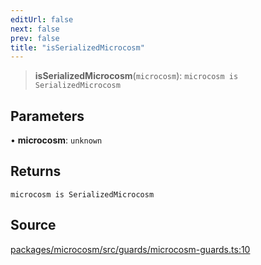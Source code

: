 ```yaml
---
editUrl: false
next: false
prev: false
title: "isSerializedMicrocosm"
---
```


> **isSerializedMicrocosm**(`microcosm`): `microcosm is SerializedMicrocosm`

## Parameters

• **microcosm**: `unknown`

## Returns

`microcosm is SerializedMicrocosm`

## Source

[packages/microcosm/src/guards/microcosm-guards.ts:10](https://github.com/nodenogg-in/alpha-p2p/blob/d3c0d0ee190bdee84f8272463e9c5efc8c84f42d/packages/microcosm/src/guards/microcosm-guards.ts#L10)
